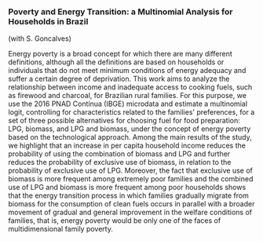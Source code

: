 ### Poverty and Energy Transition: a Multinomial Analysis for Households in Brazil
(with S. Goncalves)

Energy poverty is a broad concept for which there are many different definitions, although all the definitions are based on households or individuals that do not meet minimum conditions of energy adequacy and suffer a certain degree of deprivation. This work aims to analyze the relationship between income and inadequate access to cooking fuels, such as firewood and charcoal, for Brazilian rural families. For this purpose, we use the 2016 PNAD Contínua (IBGE) microdata and estimate a multinomial logit, controlling for characteristics related to the families' preferences, for a set of three possible alternatives for choosing fuel for food preparation: LPG, biomass, and LPG and biomass, under the concept of energy poverty based on the technological approach. Among the main results of the study, we highlight that an increase in per capita household income reduces the probability of using the combination of biomass and LPG and further reduces the probability of exclusive use of biomass, in relation to the probability of exclusive use of LPG. Moreover, the fact that exclusive use of biomass is more frequent among extremely poor families and the combined use of LPG and biomass is more frequent among poor households shows that the energy transition process in which families gradually migrate from biomass for the consumption of clean fuels occurs in parallel with a broader movement of gradual and general improvement in the welfare conditions of families, that is, energy poverty would be only one of the faces
of multidimensional family poverty.

